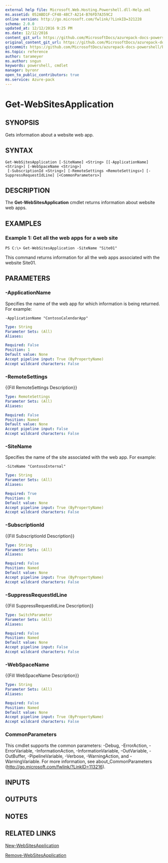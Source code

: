 ```yaml
---
external help file: Microsoft.Web.Hosting.Powershell.dll-Help.xml
ms.assetid: 052ABD1F-CF48-48C7-A214-B76FD7A359C2
online version: http://go.microsoft.com/fwlink/?LinkID=321228
schema: 2.0.0
updated_at: 12/12/2016 9:25 PM
ms.date: 12/12/2016
content_git_url: https://github.com/MicrosoftDocs/azurepack-docs-powershell/blob/master/AzurePack-cmdlets/Websites/v1.0/Get-WebSitesApplication.md
original_content_git_url: https://github.com/MicrosoftDocs/azurepack-docs-powershell/blob/master/AzurePack-cmdlets/Websites/v1.0/Get-WebSitesApplication.md
gitcommit: https://github.com/MicrosoftDocs/azurepack-docs-powershell/blob/b83cde31c8e8df3140400b62cc6698cfc8f37a47/AzurePack-cmdlets/Websites/v1.0/Get-WebSitesApplication.md
ms.topic: reference
author: tarameyer
ms.author: sngun
keywords: powershell, cmdlet
manager: byronr
open_to_public_contributors: true
ms.service: Azure-pack
---
```


# Get-WebSitesApplication

## SYNOPSIS
Gets information about a website web app.

## SYNTAX

```
Get-WebSitesApplication [-SiteName] <String> [[-ApplicationName] <String>] [-WebSpaceName <String>]
 [-SubscriptionId <String>] [-RemoteSettings <RemoteSettings>] [-SuppressRequestIdLine] [<CommonParameters>]
```

## DESCRIPTION
The **Get-WebSitesApplication** cmdlet returns information about website web apps.

## EXAMPLES

### Example 1: Get all the web apps for a web site
```
PS C:\> Get-WebSitesApplication -SiteName "Site01"
```

This command returns information for all the web apps associated with the website Site01.

## PARAMETERS

### -ApplicationName
Specifies the name of the web app for which information is being returned.
For example:

`-ApplicationName "ContosoCalendarApp"`

```yaml
Type: String
Parameter Sets: (All)
Aliases: 

Required: False
Position: 1
Default value: None
Accept pipeline input: True (ByPropertyName)
Accept wildcard characters: False
```

### -RemoteSettings
{{Fill RemoteSettings Description}}

```yaml
Type: RemoteSettings
Parameter Sets: (All)
Aliases: 

Required: False
Position: Named
Default value: None
Accept pipeline input: False
Accept wildcard characters: False
```

### -SiteName
Specifies the name of the site associated with the web app.
For example:

`-SiteName "ContosoInternal"`

```yaml
Type: String
Parameter Sets: (All)
Aliases: 

Required: True
Position: 0
Default value: None
Accept pipeline input: True (ByPropertyName)
Accept wildcard characters: False
```

### -SubscriptionId
{{Fill SubscriptionId Description}}

```yaml
Type: String
Parameter Sets: (All)
Aliases: 

Required: False
Position: Named
Default value: None
Accept pipeline input: True (ByPropertyName)
Accept wildcard characters: False
```

### -SuppressRequestIdLine
{{Fill SuppressRequestIdLine Description}}

```yaml
Type: SwitchParameter
Parameter Sets: (All)
Aliases: 

Required: False
Position: Named
Default value: None
Accept pipeline input: False
Accept wildcard characters: False
```

### -WebSpaceName
{{Fill WebSpaceName Description}}

```yaml
Type: String
Parameter Sets: (All)
Aliases: 

Required: False
Position: Named
Default value: None
Accept pipeline input: True (ByPropertyName)
Accept wildcard characters: False
```

### CommonParameters
This cmdlet supports the common parameters: -Debug, -ErrorAction, -ErrorVariable, -InformationAction, -InformationVariable, -OutVariable, -OutBuffer, -PipelineVariable, -Verbose, -WarningAction, and -WarningVariable. For more information, see about_CommonParameters (http://go.microsoft.com/fwlink/?LinkID=113216).

## INPUTS

## OUTPUTS

## NOTES

## RELATED LINKS

[New-WebSitesApplication](xref:Websites/v1.0/New-WebSitesApplication.md)

[Remove-WebSitesApplication](xref:Websites/v1.0/Remove-WebSitesApplication.md)


